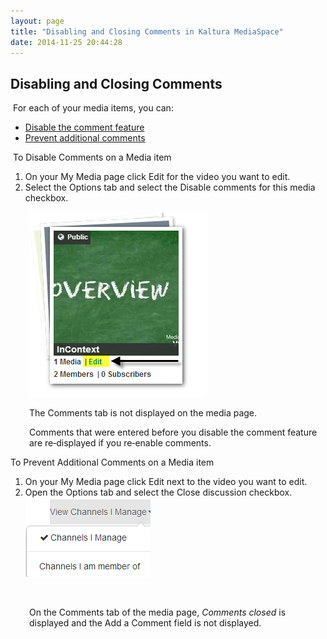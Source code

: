 ```yaml
---
layout: page
title: "Disabling and Closing Comments in Kaltura MediaSpace"
date: 2014-11-25 20:44:28
---
```


<h2 class="mce-heading-2">
  Disabling and Closing Comments
</h2>

 For each of your media items, you can:

*   [Disable the comment feature][1]
*   [Prevent additional comments][2]

 [1]: #Disable_comments
 [2]: #Prevent_additional

<p class="mce-procedure">
   To Disable Comments on a Media item
</p>

1.  On your My Media page click Edit for the video you want to edit.
2.  Select the Options tab and select the Disable comments for this media checkbox.

<p style="padding-left: 30px;">
  <img src="../../assets/1725.img">
</p>

<p style="padding-left: 30px;">
  The Comments tab is not displayed on the media page.
</p>

<p class="mce-note-graphic" style="padding-left: 30px;">
  Comments that were entered before you disable the comment feature are re‑displayed if you re‑enable comments.
</p>

  
<span class="mce-procedure"><a name="Prevent_additional"></a>To Prevent Additional Comments on a Media item</span>

1.  On your My Media page click Edit next to the video you want to edit.
2.  Open the Options tab and select the Close discussion checkbox.  
    <img src="../../assets/1726.img">

<p class="FigureList">
   
</p>

<p style="padding-left: 30px;">
  On the Comments tab of the media page, <em>Comments closed</em> is displayed and the Add a Comment field is not displayed.
</p>

 

 

 